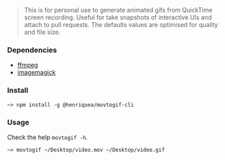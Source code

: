 > This is for personal use to generate animated gifs from QuickTime screen recording. Useful for take snapshots of interactive UIs and attach to pull requests. The defaults values are optimised for quality and file size.

### Dependencies

- [ffmpeg](https://ffmpeg.org/)
- [imagemagick](http://www.imagemagick.org/script/index.php)

### Install

`~> npm install -g @henriquea/movtogif-cli`

### Usage

Check the help `movtogif -h`.

`~> movtogif ~/Desktop/video.mov ~/Desktop/video.gif`
